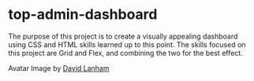 # top-admin-dashboard

The purpose of this project is to create a visually appealing dashboard using CSS and HTML skills learned up to this point. 
The skills focused on this project are Grid and Flex, and combining the two for the best effect.

Avatar Image by [David Lanham](https://dlanham.com/)